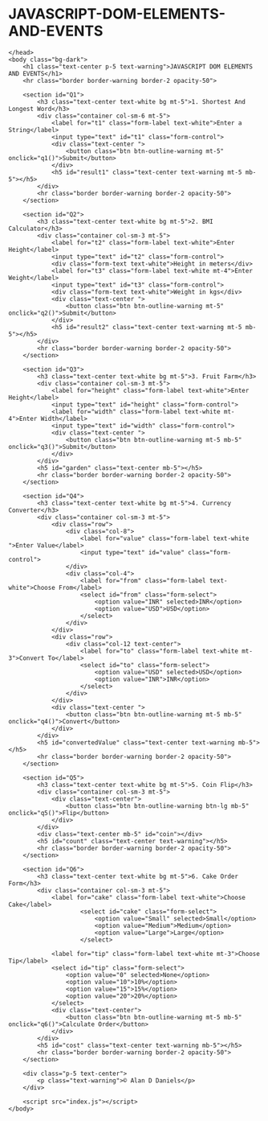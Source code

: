 # JAVASCRIPT-DOM-ELEMENTS-AND-EVENTS
<!DOCTYPE html>
<html lang="en">
    <head>
        <meta charset="UTF-8">
        <meta http-equiv="X-UA-Compatible" content="IE=edge">
        <meta name="viewport" content="width=device-width, initial-scale=1.0">
        <title>Experiment 5</title>    
        <!-- CSS only -->
        <link href="https://cdn.jsdelivr.net/npm/bootstrap@5.2.0/dist/css/bootstrap.min.css" rel="stylesheet" integrity="sha384-gH2yIJqKdNHPEq0n4Mqa/HGKIhSkIHeL5AyhkYV8i59U5AR6csBvApHHNl/vI1Bx" crossorigin="anonymous">
        <!-- JavaScript Bundle with Popper -->
        <script src="https://cdn.jsdelivr.net/npm/bootstrap@5.2.0/dist/js/bootstrap.bundle.min.js" integrity="sha384-A3rJD856KowSb7dwlZdYEkO39Gagi7vIsF0jrRAoQmDKKtQBHUuLZ9AsSv4jD4Xa" crossorigin="anonymous"></script>

    </head>
    <body class="bg-dark">        
        <h1 class="text-center p-5 text-warning">JAVASCRIPT DOM ELEMENTS AND EVENTS</h1>
        <hr class="border border-warning border-2 opacity-50">

        <section id="Q1">
            <h3 class="text-center text-white bg mt-5">1. Shortest And Longest Word</h3>
            <div class="container col-sm-6 mt-5">
                <label for="t1" class="form-label text-white">Enter a String</label>
                <input type="text" id="t1" class="form-control">
                <div class="text-center ">
                    <button class="btn btn-outline-warning mt-5" onclick="q1()">Submit</button>
                </div>
                <h5 id="result1" class="text-center text-warning mt-5 mb-5"></h5>             
            </div>
            <hr class="border border-warning border-2 opacity-50">
        </section>
        
        <section id="Q2">
            <h3 class="text-center text-white bg mt-5">2. BMI Calculator</h3>
            <div class="container col-sm-3 mt-5">
                <label for="t2" class="form-label text-white">Enter Height</label>
                <input type="text" id="t2" class="form-control">
                <div class="form-text text-white">Height in meters</div>
                <label for="t3" class="form-label text-white mt-4">Enter Weight</label>
                <input type="text" id="t3" class="form-control">
                <div class="form-text text-white">Weight in kgs</div>
                <div class="text-center ">
                    <button class="btn btn-outline-warning mt-5" onclick="q2()">Submit</button>
                </div>
                <h5 id="result2" class="text-center text-warning mt-5 mb-5"></h5>             
            </div>
            <hr class="border border-warning border-2 opacity-50">
        </section>

        <section id="Q3">
            <h3 class="text-center text-white bg mt-5">3. Fruit Farm</h3>
            <div class="container col-sm-3 mt-5">
                <label for="height" class="form-label text-white">Enter Height</label>
                <input type="text" id="height" class="form-control">
                <label for="width" class="form-label text-white mt-4">Enter Width</label>
                <input type="text" id="width" class="form-control">
                <div class="text-center ">
                    <button class="btn btn-outline-warning mt-5 mb-5" onclick="q3()">Submit</button>
                </div>                            
            </div>
            <h5 id="garden" class="text-center mb-5"></h5> 
            <hr class="border border-warning border-2 opacity-50">
        </section>

        <section id="Q4">
            <h3 class="text-center text-white bg mt-5">4. Currency Converter</h3>
            <div class="container col-sm-3 mt-5">
                <div class="row">
                    <div class="col-8">
                        <label for="value" class="form-label text-white ">Enter Value</label>
                        <input type="text" id="value" class="form-control">
                    </div>
                    <div class="col-4">
                        <label for="from" class="form-label text-white">Choose From</label>
                        <select id="from" class="form-select">
                            <option value="INR" selected>INR</option>
                            <option value="USD">USD</option>                    
                        </select>
                    </div>
                </div> 
                <div class="row">
                    <div class="col-12 text-center">
                        <label for="to" class="form-label text-white mt-3">Convert To</label>
                        <select id="to" class="form-select">
                            <option value="USD" selected>USD</option>
                            <option value="INR">INR</option>                    
                        </select>
                    </div>
                </div>                
                <div class="text-center ">
                    <button class="btn btn-outline-warning mt-5 mb-5" onclick="q4()">Convert</button>
                </div>                            
            </div>
            <h5 id="convertedValue" class="text-center text-warning mb-5"></h5> 
            <hr class="border border-warning border-2 opacity-50">
        </section>

        <section id="Q5">
            <h3 class="text-center text-white bg mt-5">5. Coin Flip</h3>
            <div class="container col-sm-3 mt-5">                
                <div class="text-center">
                    <button class="btn btn-outline-warning btn-lg mb-5" onclick="q5()">Flip</button>
                </div>                            
            </div>
            <div class="text-center mb-5" id="coin"></div>
            <h5 id="count" class="text-center text-warning"></h5> 
            <hr class="border border-warning border-2 opacity-50">
        </section>

        <section id="Q6">
            <h3 class="text-center text-white bg mt-5">6. Cake Order Form</h3>
            <div class="container col-sm-3 mt-5">   
                <label for="cake" class="form-label text-white">Choose Cake</label>
                        <select id="cake" class="form-select">
                            <option value="Small" selected>Small</option>
                            <option value="Medium">Medium</option>
                            <option value="Large">Large</option>                    
                        </select> 

                <label for="tip" class="form-label text-white mt-3">Choose Tip</label>
                <select id="tip" class="form-select">
                    <option value="0" selected>None</option>
                    <option value="10">10%</option>
                    <option value="15">15%</option>
                    <option value="20">20%</option>                    
                </select>  
                <div class="text-center">
                    <button class="btn btn-outline-warning mt-5 mb-5" onclick="q6()">Calculate Order</button>
                </div>                                     
            </div>
            <h5 id="cost" class="text-center text-warning mb-5"></h5>             
            <hr class="border border-warning border-2 opacity-50">
        </section>

        <div class="p-5 text-center">
            <p class="text-warning">© Alan D Daniels</p>
        </div>
        
        <script src="index.js"></script>
    </body>
</html>








